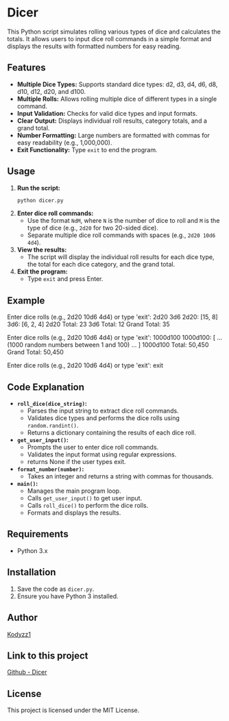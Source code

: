 # Dicer

This Python script simulates rolling various types of dice and calculates the totals. It allows users to input dice roll commands in a simple format and displays the results with formatted numbers for easy reading.

## Features

* **Multiple Dice Types:** Supports standard dice types: d2, d3, d4, d6, d8, d10, d12, d20, and d100.
* **Multiple Rolls:** Allows rolling multiple dice of different types in a single command.
* **Input Validation:** Checks for valid dice types and input formats.
* **Clear Output:** Displays individual roll results, category totals, and a grand total.
* **Number Formatting:** Large numbers are formatted with commas for easy readability (e.g., 1,000,000).
* **Exit Functionality:** Type `exit` to end the program.

## Usage

1.  **Run the script:**
    ```bash
    python dicer.py
    ```
2.  **Enter dice roll commands:**
    * Use the format `NdM`, where `N` is the number of dice to roll and `M` is the type of dice (e.g., `2d20` for two 20-sided dice).
    * Separate multiple dice roll commands with spaces (e.g., `2d20 10d6 4d4`).
3.  **View the results:**
    * The script will display the individual roll results for each dice type, the total for each dice category, and the grand total.
4.  **Exit the program:**
    * Type `exit` and press Enter.

## Example
Enter dice rolls (e.g., 2d20 10d6 4d4) or type 'exit': 2d20 3d6
2d20: [15, 8]
3d6: [6, 2, 4]
2d20 Total: 23
3d6 Total: 12
Grand Total: 35

Enter dice rolls (e.g., 2d20 10d6 4d4) or type 'exit': 1000d100
1000d100: [ ... (1000 random numbers between 1 and 100) ... ]
1000d100 Total: 50,450
Grand Total: 50,450

Enter dice rolls (e.g., 2d20 10d6 4d4) or type 'exit': exit

## Code Explanation

* **`roll_dice(dice_string)`:**
    * Parses the input string to extract dice roll commands.
    * Validates dice types and performs the dice rolls using `random.randint()`.
    * Returns a dictionary containing the results of each dice roll.
* **`get_user_input()`:**
    * Prompts the user to enter dice roll commands.
    * Validates the input format using regular expressions.
    * returns None if the user types exit.
* **`format_number(number)`:**
    * Takes an integer and returns a string with commas for thousands.
* **`main()`:**
    * Manages the main program loop.
    * Calls `get_user_input()` to get user input.
    * Calls `roll_dice()` to perform the dice rolls.
    * Formats and displays the results.

## Requirements

* Python 3.x

## Installation

1.  Save the code as `dicer.py`.
2.  Ensure you have Python 3 installed.

## Author

[Kodyzz1](https://www.github.com/Kodyzz1)

## Link to this project
[Github - Dicer](https://www.github.com/Kodyzz1/Dicer)

## License

This project is licensed under the MIT License.

